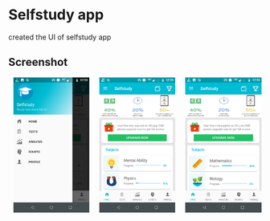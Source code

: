 # Selfstudy app
created the UI of selfstudy app

## Screenshot

<div style="display:flex;">
<img alt="App image" src="screenshot/img1.png" width="30%" hspace="10">
<img alt="App image" src="screenshot/img2.png" width="30%" hspace="10">
<img alt="App image" src="screenshot/img3.png" width="30%" hspace="10">
</div>
